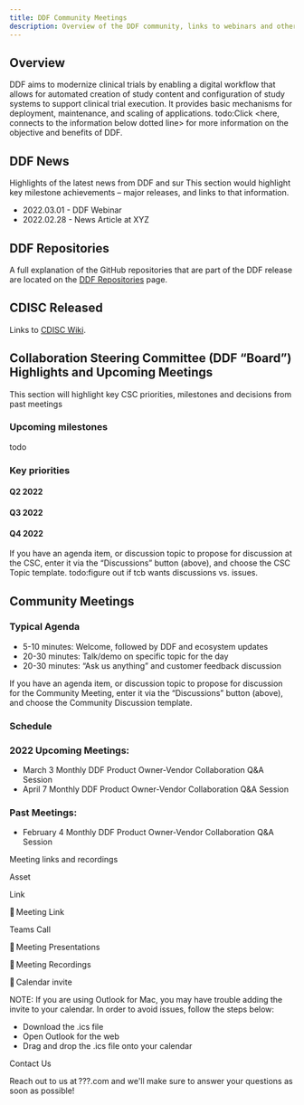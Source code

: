 ```yaml
---
title: DDF Community Meetings
description: Overview of the DDF community, links to webinars and other meetings
---
```


## Overview

DDF aims to modernize clinical trials by enabling a digital workflow that allows for automated creation of study content and configuration of study systems to support clinical trial execution. It provides basic mechanisms for deployment, maintenance, and scaling of applications. todo:Click <here, connects to the information below dotted line> for more information on the objective and benefits of DDF.

## DDF News

Highlights of the latest news from DDF and sur
This section would highlight key milestone achievements – major releases, and links to that information.

- 2022.03.01 - DDF Webinar
- 2022.02.28 - News Article at XYZ

## DDF Repositories

A full explanation of the GitHub repositories that are part of the DDF release are located on the [DDF Repositories](repos) page.

## CDISC Released

Links to [CDISC Wiki](https://wiki.cdisc.org/).

## Collaboration Steering Committee (DDF “Board”) Highlights and Upcoming Meetings 

This section will highlight key CSC priorities, milestones and decisions from past meetings 

### Upcoming milestones

todo

### Key priorities

#### Q2 2022

#### Q3 2022

#### Q4 2022

If you have an agenda item, or discussion topic to propose for discussion at the CSC, enter it via the “Discussions” button (above), and choose the CSC Topic template. todo:figure out if tcb wants discussions vs. issues.

## Community Meetings

### Typical Agenda

- 5-10 minutes: Welcome, followed by DDF and ecosystem updates
- 20-30 minutes: Talk/demo on specific topic for the day
- 20-30 minutes: “Ask us anything” and customer feedback discussion

If you have an agenda item, or discussion topic to propose for discussion for the Community Meeting, enter it via the “Discussions” button (above), and choose the Community Discussion template.

### Schedule

### 2022 Upcoming Meetings:

- March 3 Monthly DDF Product Owner-Vendor Collaboration Q&A Session
- April 7 Monthly DDF Product Owner-Vendor Collaboration Q&A Session

### Past Meetings:

- February 4 Monthly DDF Product Owner-Vendor Collaboration Q&A Session

Meeting links and recordings

Asset

Link

🔗 Meeting Link

Teams Call  

📝 Meeting Presentations

🎥 Meeting Recordings

📆 Calendar invite

NOTE: If you are using Outlook for Mac, you may have trouble adding the invite to your calendar. In order to avoid issues, follow the steps below:

- Download the .ics file
- Open Outlook for the web
- Drag and drop the .ics file onto your calendar

Contact Us

Reach out to us at ???.com and we'll make sure to answer your questions as soon as possible!
